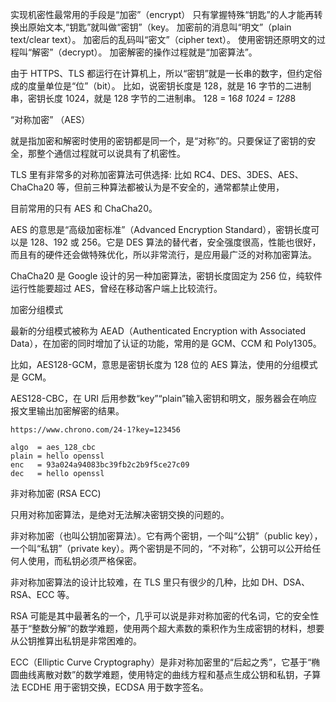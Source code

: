 实现机密性最常用的手段是“加密”（encrypt）
只有掌握特殊“钥匙”的人才能再转换出原始文本,“钥匙”就叫做“密钥”（key。
加密前的消息叫“明文”（plain text/clear text）。
加密后的乱码叫“密文”（cipher text）。
使用密钥还原明文的过程叫“解密”（decrypt）。
加密解密的操作过程就是“加密算法”。

由于 HTTPS、TLS 都运行在计算机上，所以“密钥”就是一长串的数字，但约定俗成的度量单位是“位”（bit）。
比如，说密钥长度是 128，就是 16 字节的二进制串，密钥长度 1024，就是 128 字节的二进制串。
128 = 16*8
1024 = 128*8



“对称加密” （AES）

就是指加密和解密时使用的密钥都是同一个，是“对称”的。只要保证了密钥的安全，那整个通信过程就可以说具有了机密性。

TLS 里有非常多的对称加密算法可供选择:
比如 RC4、DES、3DES、AES、ChaCha20 等，但前三种算法都被认为是不安全的，通常都禁止使用，

目前常用的只有 AES 和 ChaCha20。

AES 的意思是“高级加密标准”（Advanced Encryption Standard），密钥长度可以是 128、192 或 256。它是 DES 算法的替代者，安全强度很高，性能也很好，而且有的硬件还会做特殊优化，所以非常流行，是应用最广泛的对称加密算法。

ChaCha20 是 Google 设计的另一种加密算法，密钥长度固定为 256 位，纯软件运行性能要超过 AES，曾经在移动客户端上比较流行。


加密分组模式

最新的分组模式被称为 AEAD（Authenticated Encryption with Associated Data），在加密的同时增加了认证的功能，常用的是 GCM、CCM 和 Poly1305。

比如，AES128-GCM，意思是密钥长度为 128 位的 AES 算法，使用的分组模式是 GCM。

AES128-CBC，在 URI 后用参数“key”“plain”输入密钥和明文，服务器会在响应报文里输出加密解密的结果。


    https://www.chrono.com/24-1?key=123456
    
    algo  = aes_128_cbc
    plain = hello openssl
    enc   = 93a024a94083bc39fb2c2b9f5ce27c09
    dec   = hello openssl




非对称加密 (RSA ECC)

只用对称加密算法，是绝对无法解决密钥交换的问题的。

非对称加密（也叫公钥加密算法）。它有两个密钥，一个叫“公钥”（public key），一个叫“私钥”（private key）。两个密钥是不同的，“不对称”，公钥可以公开给任何人使用，而私钥必须严格保密。

非对称加密算法的设计比较难，在 TLS 里只有很少的几种，比如 DH、DSA、RSA、ECC 等。


RSA 可能是其中最著名的一个，几乎可以说是非对称加密的代名词，它的安全性基于“整数分解”的数学难题，使用两个超大素数的乘积作为生成密钥的材料，想要从公钥推算出私钥是非常困难的。

ECC（Elliptic Curve Cryptography）是非对称加密里的“后起之秀”，它基于“椭圆曲线离散对数”的数学难题，使用特定的曲线方程和基点生成公钥和私钥，子算法 ECDHE 用于密钥交换，ECDSA 用于数字签名。


